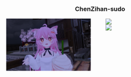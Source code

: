 <h3 align="center">ChenZihan-sudo</h3> 
<img align="left" width="45%" src=".\asserts\VRChat_1920x1080_2022-08-31_01-17-30.138.png"/>
<img align="right" width="47%" src="https://github-readme-stats.vercel.app/api?username=ChenZihan-sudo&hide_title=true&show_icons=true&theme=dracula&hide_border=true"/>
<img align="right" width="47%" src="https://activity-graph.herokuapp.com/graph?username=ChenZihan-sudo&point=24292e&area=true&hide_border=true&theme=rogue&radius=16" />
<!-- ###&nbsp;&nbsp;&nbsp;&nbsp;&nbsp;&nbsp;&nbsp;&nbsp;&nbsp;&nbsp;&nbsp;&nbsp;&nbsp;&nbsp;&nbsp;&nbsp;&nbsp;&nbsp;&nbsp;&nbsp;&nbsp;&nbsp;&nbsp;&nbsp;&nbsp;&nbsp;
<div align="center"><img align="center" width="3%" src=".\asserts\twitterIcon.png" /><a href="https://twitter.com/ChenZihanQ">&nbsp;&nbsp;@ChenZihanQ</a></div> -->


